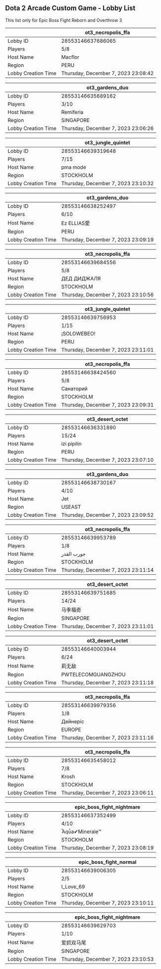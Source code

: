 ## Dota 2 Arcade Custom Game - Lobby List

This list only for Epic Boss Fight Reborn and Overthrow 3

|  | ot3_necropolis_ffa |
| ------ | ------ |
| Lobby ID | 28553146637686065 |
| Players | 5/8 |
| Host Name | Macflor |
| Region | PERU |
| Lobby Creation Time | Thursday, December 7, 2023 23:08:42 |


|  | ot3_gardens_duo |
| ------ | ------ |
| Lobby ID | 28553146635689162 |
| Players | 3/10 |
| Host Name | Remiferia |
| Region | SINGAPORE |
| Lobby Creation Time | Thursday, December 7, 2023 23:06:26 |


|  | ot3_jungle_quintet |
| ------ | ------ |
| Lobby ID | 28553146639319648 |
| Players | 7/15 |
| Host Name | pma mode |
| Region | STOCKHOLM |
| Lobby Creation Time | Thursday, December 7, 2023 23:10:32 |


|  | ot3_gardens_duo |
| ------ | ------ |
| Lobby ID | 28553146638252497 |
| Players | 6/10 |
| Host Name | Ez ELLIAS愛 |
| Region | PERU |
| Lobby Creation Time | Thursday, December 7, 2023 23:09:19 |


|  | ot3_necropolis_ffa |
| ------ | ------ |
| Lobby ID | 28553146639684556 |
| Players | 5/8 |
| Host Name | ДЕД ДИДЖАЛЯ |
| Region | STOCKHOLM |
| Lobby Creation Time | Thursday, December 7, 2023 23:10:56 |


|  | ot3_jungle_quintet |
| ------ | ------ |
| Lobby ID | 28553146639756953 |
| Players | 1/15 |
| Host Name | ¡SOLOWEBEO! |
| Region | PERU |
| Lobby Creation Time | Thursday, December 7, 2023 23:11:01 |


|  | ot3_necropolis_ffa |
| ------ | ------ |
| Lobby ID | 28553146638424560 |
| Players | 5/8 |
| Host Name | Санаторий |
| Region | STOCKHOLM |
| Lobby Creation Time | Thursday, December 7, 2023 23:09:31 |


|  | ot3_desert_octet |
| ------ | ------ |
| Lobby ID | 28553146636331890 |
| Players | 15/24 |
| Host Name | izi pipilin |
| Region | PERU |
| Lobby Creation Time | Thursday, December 7, 2023 23:07:10 |


|  | ot3_gardens_duo |
| ------ | ------ |
| Lobby ID | 28553146638730167 |
| Players | 4/10 |
| Host Name | Jet |
| Region | USEAST |
| Lobby Creation Time | Thursday, December 7, 2023 23:09:52 |


|  | ot3_necropolis_ffa |
| ------ | ------ |
| Lobby ID | 28553146639953789 |
| Players | 1/8 |
| Host Name | جورب القدر |
| Region | STOCKHOLM |
| Lobby Creation Time | Thursday, December 7, 2023 23:11:14 |


|  | ot3_desert_octet |
| ------ | ------ |
| Lobby ID | 28553146639751685 |
| Players | 14/24 |
| Host Name | 马季福奇 |
| Region | SINGAPORE |
| Lobby Creation Time | Thursday, December 7, 2023 23:11:01 |


|  | ot3_desert_octet |
| ------ | ------ |
| Lobby ID | 28553146640003944 |
| Players | 6/24 |
| Host Name | 莉无敌 |
| Region | PWTELECOMGUANGZHOU |
| Lobby Creation Time | Thursday, December 7, 2023 23:11:18 |


|  | ot3_necropolis_ffa |
| ------ | ------ |
| Lobby ID | 28553146639979356 |
| Players | 1/8 |
| Host Name | Дейнеріс |
| Region | EUROPE |
| Lobby Creation Time | Thursday, December 7, 2023 23:11:16 |


|  | ot3_necropolis_ffa |
| ------ | ------ |
| Lobby ID | 28553146635458012 |
| Players | 7/8 |
| Host Name | Krosh |
| Region | STOCKHOLM |
| Lobby Creation Time | Thursday, December 7, 2023 23:06:11 |


|  | epic_boss_fight_nightmare |
| ------ | ------ |
| Lobby ID | 28553146637352499 |
| Players | 4/10 |
| Host Name | Ἆqὖa✔Minerale™ |
| Region | STOCKHOLM |
| Lobby Creation Time | Thursday, December 7, 2023 23:08:19 |


|  | epic_boss_fight_normal |
| ------ | ------ |
| Lobby ID | 28553146639006305 |
| Players | 2/5 |
| Host Name | I_Love_69 |
| Region | STOCKHOLM |
| Lobby Creation Time | Thursday, December 7, 2023 23:10:11 |


|  | epic_boss_fight_nightmare |
| ------ | ------ |
| Lobby ID | 28553146639629703 |
| Players | 1/10 |
| Host Name | 爱抓双马尾 |
| Region | SINGAPORE |
| Lobby Creation Time | Thursday, December 7, 2023 23:10:53 |


